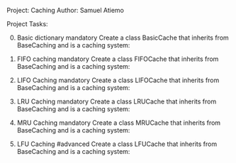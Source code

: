 Project: Caching
Author: Samuel Atiemo

Project Tasks:

0. Basic dictionary
mandatory
Create a class BasicCache that inherits from BaseCaching and is a caching system:

1. FIFO caching
mandatory
Create a class FIFOCache that inherits from BaseCaching and is a caching system:

2. LIFO Caching
mandatory
Create a class LIFOCache that inherits from BaseCaching and is a caching system:

3. LRU Caching
mandatory
Create a class LRUCache that inherits from BaseCaching and is a caching system:

4. MRU Caching
mandatory
Create a class MRUCache that inherits from BaseCaching and is a caching system:

5. LFU Caching
#advanced
Create a class LFUCache that inherits from BaseCaching and is a caching system:


